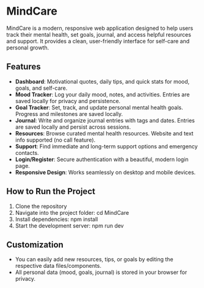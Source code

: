 
# MindCare

MindCare is a modern, responsive web application designed to help users track their mental health, set goals, journal, and access helpful resources and support. It provides a clean, user-friendly interface for self-care and personal growth.

## Features

- **Dashboard**: Motivational quotes, daily tips, and quick stats for mood, goals, and self-care.
- **Mood Tracker**: Log your daily mood, notes, and activities. Entries are saved locally for privacy and persistence.
- **Goal Tracker**: Set, track, and update personal mental health goals. Progress and milestones are saved locally.
- **Journal**: Write and organize journal entries with tags and dates. Entries are saved locally and persist across sessions.
- **Resources**: Browse curated mental health resources. Website and text info supported (no call feature).
- **Support**: Find immediate and long-term support options and emergency contacts.
- **Login/Register**: Secure authentication with a beautiful, modern login page.
- **Responsive Design**: Works seamlessly on desktop and mobile devices.

## How to Run the Project

1. Clone the repository
2. Navigate into the project folder: cd MindCare
3. Install dependencies: npm install
4. Start the development server: npm run dev 

## Customization
- You can easily add new resources, tips, or goals by editing the respective data files/components.
- All personal data (mood, goals, journal) is stored in your browser for privacy.